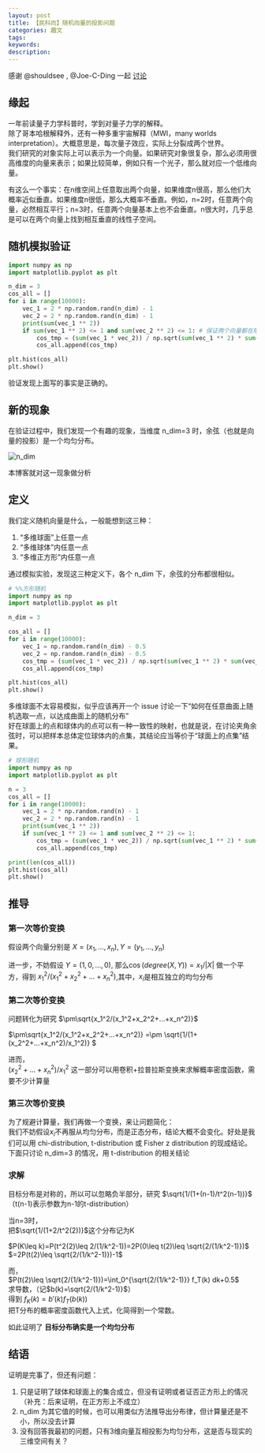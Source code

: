 ```yaml
---
layout: post
title: 【民科向】随机向量的投影问题
categories: 趣文
tags:
keywords:
description:
---
```


感谢 @shouldsee , @Joe-C-Ding 一起 [讨论](https://github.com/MathAndAlgo/DiscussionBoard)

## 缘起
一年前读量子力学科普时，学到对量子力学的解释。  
除了哥本哈根解释外，还有一种多重宇宙解释（MWI，many worlds interpretation）。大概意思是，每次量子效应，实际上分裂成两个世界。  
我们研究的对象实际上可以表示为一个向量。如果研究对象很复杂，那么必须用很高维度的向量来表示；如果比较简单，例如只有一个光子，那么就对应一个低维向量。  


有这么一个事实：在n维空间上任意取出两个向量，如果维度n很高，那么他们大概率近似垂直。如果维度n很低，那么大概率不垂直。例如，n=2时，任意两个向量，必然相互平行；n=3时，任意两个向量基本上也不会垂直。n很大时，几乎总是可以在两个向量上找到相互垂直的线性子空间。

## 随机模拟验证

```py
import numpy as np
import matplotlib.pyplot as plt

n_dim = 3
cos_all = []
for i in range(10000):
    vec_1 = 2 * np.random.rand(n_dim) - 1
    vec_2 = 2 * np.random.rand(n_dim) - 1
    print(sum(vec_1 ** 2))
    if sum(vec_1 ** 2) <= 1 and sum(vec_2 ** 2) <= 1: # 保证两个向量都在球面上
        cos_tmp = (sum(vec_1 * vec_2)) / np.sqrt(sum(vec_1 ** 2) * sum(vec_2 ** 2))
        cos_all.append(cos_tmp)

plt.hist(cos_all)
plt.show()
```
验证发现上面写的事实是正确的。

## 新的现象

在验证过程中，我们发现一个有趣的现象，当维度 n_dim=3 时，余弦（也就是向量的投影）是一个均匀分布。

![n_dim](https://user-images.githubusercontent.com/8034156/62821516-0ff4aa00-bb6e-11e9-83ad-9a7359393ae0.png)

本博客就对这一现象做分析

## 定义
我们定义随机向量是什么，一般能想到这三种：
1. “多维球面”上任意一点
2. “多维球体”内任意一点
3. “多维正方形”内任意一点


通过模拟实验，发现这三种定义下，各个 n_dim 下，余弦的分布都很相似。  
```py
# %%方形随机
import numpy as np
import matplotlib.pyplot as plt

n_dim = 3

cos_all = []
for i in range(10000):
    vec_1 = np.random.rand(n_dim) - 0.5
    vec_2 = np.random.rand(n_dim) - 0.5
    cos_tmp = (sum(vec_1 * vec_2)) / np.sqrt(sum(vec_1 ** 2) * sum(vec_2 ** 2))
    cos_all.append(cos_tmp)

plt.hist(cos_all)
plt.show()
```

多维球面不太容易模拟，似乎应该再开一个 issue 讨论一下“如何在任意曲面上随机选取一点，以达成曲面上的随机分布”  
好在球面上的点和球体内的点可以有一种一致性的映射，也就是说，在讨论夹角余弦时，可以把样本总体定位球体内的点集，其结论应当等价于“球面上的点集”结果。  

```py
# 球形随机
import numpy as np
import matplotlib.pyplot as plt

n = 3
cos_all = []
for i in range(10000):
    vec_1 = 2 * np.random.rand(n) - 1
    vec_2 = 2 * np.random.rand(n) - 1
    print(sum(vec_1 ** 2))
    if sum(vec_1 ** 2) <= 1 and sum(vec_2 ** 2) <= 1:
        cos_tmp = (sum(vec_1 * vec_2)) / np.sqrt(sum(vec_1 ** 2) * sum(vec_2 ** 2))
        cos_all.append(cos_tmp)

print(len(cos_all))
plt.hist(cos_all)
plt.show()
```

## 推导

### 第一次等价变换
假设两个向量分别是 $X=(x_1,...,x_n), Y=(y_1,...,y_n)$  


进一步，不妨假设 $Y=(1,0,...,0)$,
那么$\cos(degree(X,Y))=x_1/ \lvert X\rvert$
做一个平方，得到 $x_1^2/(x_1^2+x_2^2+...+x_n^2)$,其中，$x_i$是相互独立的均匀分布

### 第二次等价变换

问题转化为研究 $\pm\sqrt{x_1^2/(x_1^2+x_2^2+...+x_n^2)}$  


$\pm\sqrt{x_1^2/(x_1^2+x_2^2+...+x_n^2)}
=\pm \sqrt{1/(1+(x_2^2+...+x_n^2)/x_1^2)}
$

进而，  
$(x_2^2+...+x_n^2)/x_1^2$ 这一部分可以用卷积+拉普拉斯变换来求解概率密度函数，需要不少计算量

### 第三次等价变换
为了规避计算量，我们再做一个变换，来让问题简化：  
我们不妨假设$x_i$不再服从均匀分布，而是正态分布，结论大概不会变化。好处是我们可以用 chi-distribution, t-distribution 或 Fisher z distribution 的现成结论。  
下面只讨论 n_dim=3 的情况，用 t-distribution 的相关结论

### 求解
目标分布是对称的，所以可以忽略负半部分，研究 $\sqrt{1/(1+(n-1)/t^2(n-1))}$  
（t(n-1)表示参数为n-1的t-distribution）

当n=3时，  
把$\sqrt{1/(1+2/t^2(2))}$这个分布记为K


$P(K\leq k)=P(t^2(2)\leq 2/(1/k^2-1))=2P(0\leq t(2)\leq \sqrt{2/(1/k^2-1)})$
$=2P(t(2)\leq \sqrt{2/(1/k^2-1)})-1$

而，  
$P(t(2)\leq \sqrt{2/(1/k^2-1)})=\int_0^{\sqrt{2/(1/k^2-1)}} f_T(k) dk+0.5$  
求导数，（记$b(k)=\sqrt{2/(1/k^2-1)}$）  
得到 $f_K(k)=b'(k)f_T(b(k))$  
把T分布的概率密度函数代入上式，化简得到一个常数。

如此证明了 **目标分布确实是一个均匀分布**


## 结语
证明是完事了，但还有问题：
1. 只是证明了球体和球面上的集合成立，但没有证明或者证否正方形上的情况（补充：后来证明，在正方形上不成立）
2. n_dim 为其它值的时候，也可以用类似方法推导出分布律，但计算量还是不小，所以没去计算
3. 没有回答我最初的问题，只有3维向量互相投影为均匀分布，这是否与现实的三维空间有关？
